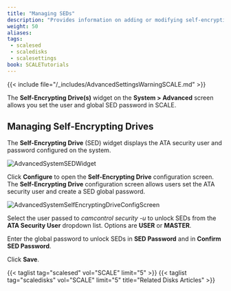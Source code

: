 ```yaml
---
title: "Managing SEDs"
description: "Provides information on adding or modifying self-encrypting drive (SED) user and global passwords in TrueNAS SCALE."
weight: 50
aliases:
tags:
 - scalesed
 - scaledisks
 - scalesettings
book: SCALETutorials
---
```


{{< include file="/_includes/AdvancedSettingsWarningSCALE.md" >}}

The **Self-Encrypting Drive(s)** widget on the **System > Advanced** screen allows you set the user and global SED password in SCALE.

## Managing Self-Encrypting Drives

The **Self-Encrypting Drive** (SED) widget displays the ATA security user and password configured on the system. 

![AdvancedSystemSEDWidget](/images/SCALE/SystemSettings/AdvancedSystemSEDWidget.png "SCALE Advanced Settings Self-Encrypting Drive Widget") 

Click **Configure** to open the **Self-Encrypting Drive** configuration screen. 
The **Self-Encrypting Drive** configuration screen allows users set the ATA security user and create a SED global password.

![AdvancedSystemSelfEncryptingDriveConfigScreen](/images/SCALE/SystemSettings/AdvancedSystemSelfEncryptingDriveConfigScreen.png "SCALE Advanced Settings Self-Encrypting Drive screen") 

Select the user passed to *camcontrol security -u* to unlock SEDs from the **ATA Security User** dropdown list. Options are **USER** or **MASTER**.

Enter the global password to unlock SEDs in **SED Password** and in **Confirm SED Password**.

Click **Save**.

{{< taglist tag="scalesed" vol="SCALE" limit="5" >}}
{{< taglist tag="scaledisks" vol="SCALE" limit="5" title="Related Disks Articles" >}}